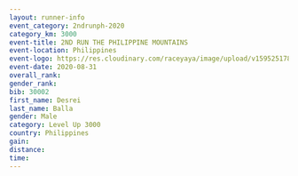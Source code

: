 ```yaml
--- 
layout: runner-info 
event_category: 2ndrunph-2020 
category_km: 3000 
event-title: 2ND RUN THE PHILIPPINE MOUNTAINS 
event-location: Philippines 
event-logo: https://res.cloudinary.com/raceyaya/image/upload/v1595251780/logo/2020/Image_ds2u6w.jpg 
event-date: 2020-08-31 
overall_rank: 
gender_rank: 
bib: 30002
first_name: Desrei
last_name: Balla
gender: Male
category: Level Up 3000
country: Philippines
gain: 
distance: 
time: 
--- 
```

